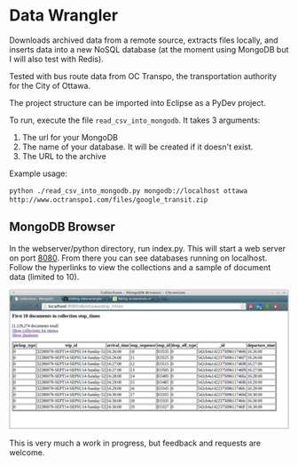 Data Wrangler
=============
Downloads archived data from a remote source, extracts files locally, and inserts data into a new NoSQL database (at the moment using MongoDB but I will also test with Redis).

Tested with bus route data from OC Transpo, the transportation authority for the City of Ottawa.

The project structure can be imported into Eclipse as a PyDev project. 

To run, execute the file `read_csv_into_mongodb`. It takes 3 arguments:

1. The url for your MongoDB
2. The name of your database. It will be created if it doesn't exist.
3. The URL to the archive

Example usage:
```
python ./read_csv_into_mongodb.py mongodb://localhost ottawa http://www.octranspo1.com/files/google_transit.zip
```
## MongoDB Browser
In the webserver/python directory, run index.py. This will start a web server on port [8080](http://localhost:8080). From there you can see databases running on localhost. Follow the hyperlinks to view the collections and a sample of document data (limited to 10).

![MongoDB Browser Screenshot](/DataWrangler/docs/images/MongoDBBrowser.png?raw=true "MongoDB Browser Screenshot")

This is very much a work in progress, but feedback and requests are welcome.

